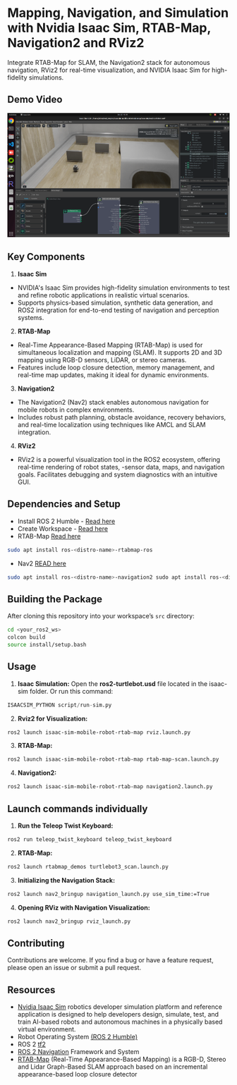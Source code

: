 # Mapping, Navigation, and Simulation with Nvidia Isaac Sim, RTAB-Map, Navigation2 and RViz2 

Integrate RTAB-Map for SLAM, the Navigation2 stack for autonomous navigation, RViz2 for real-time visualization, and NVIDIA Isaac Sim for high-fidelity simulations.

## Demo Video
[![IMAGE ALT TEXT HERE](images/image2.png)](https://youtu.be/NRXYgfIl9uc)


## Key Components

1. **Isaac Sim**
- NVIDIA's Isaac Sim provides high-fidelity simulation environments to test and refine robotic applications in realistic virtual scenarios.
- Supports physics-based simulation, synthetic data generation, and ROS2 integration for end-to-end testing of navigation and perception systems.
  
2. **RTAB-Map**
- Real-Time Appearance-Based Mapping (RTAB-Map) is used for simultaneous localization and mapping (SLAM). It supports 2D and 3D mapping using RGB-D sensors, LiDAR, or stereo cameras.
- Features include loop closure detection, memory management, and real-time map updates, making it ideal for dynamic environments.

3. **Navigation2**
- The Navigation2 (Nav2) stack enables autonomous navigation for mobile robots in complex environments.
- Includes robust path planning, obstacle avoidance, recovery behaviors, and real-time localization using techniques like AMCL and SLAM integration.

4. **RViz2**
- RViz2 is a powerful visualization tool in the ROS2 ecosystem, offering real-time rendering of robot states, -sensor data, maps, and navigation goals.
Facilitates debugging and system diagnostics with an intuitive GUI.


## Dependencies and Setup

-  Install ROS 2 Humble - [Read here](https://docs.ros.org/en/humble/Installation.html)
-  Create Workspace - [Read here](https://docs.ros.org/en/humble/Tutorials/Beginner-Client-Libraries/Creating-A-Workspace/Creating-A-Workspace.html)
- RTAB-Map [Read here](https://github.com/introlab/rtabmap_ros/tree/ros2#rtabmap_ros)
```sh
sudo apt install ros-<distro-name>-rtabmap-ros
```
- Nav2 [READ here](https://github.com/ros-navigation/navigation2)
```sh
sudo apt install ros-<distro-name>-navigation2 sudo apt install ros-<distro-name>-nav2-bringup
```

## Building the Package
After cloning this repository into your workspace’s ```src``` directory:
```sh
cd <your_ros2_ws>
colcon build
source install/setup.bash
```

## Usage

1. **Isaac Simulation:**
Open the <b>ros2-turtlebot.usd</b> file located in the isaac-sim folder.
Or run this command:
```py
ISAACSIM_PYTHON script/run-sim.py
```

2. **Rviz2 for Visualization:** 
```sh
ros2 launch isaac-sim-mobile-robot-rtab-map rviz.launch.py
```

3. **RTAB-Map:**
```sh
ros2 launch isaac-sim-mobile-robot-rtab-map rtab-map-scan.launch.py
```

4. **Navigation2:** 
```sh
ros2 launch isaac-sim-mobile-robot-rtab-map navigation2.launch.py
```

## Launch commands individually

1. **Run the Teleop Twist Keyboard:**
```sh
ros2 run teleop_twist_keyboard teleop_twist_keyboard
```
2. **RTAB-Map:**
```sh
ros2 launch rtabmap_demos turtlebot3_scan.launch.py
```
3. **Initializing the Navigation Stack:**
```sh
ros2 launch nav2_bringup navigation_launch.py use_sim_time:=True
```
4. **Opening RViz with Navigation Visualization:**
```sh
ros2 launch nav2_bringup rviz_launch.py
```

## Contributing
Contributions are welcome. If you find a bug or have a feature request, please open an issue or submit a pull request.

## Resources

- [Nvidia Isaac Sim](https://developer.nvidia.com/isaac/sim) robotics developer simulation platform and reference application is designed to help developers design, simulate, test, and train AI-based robots and autonomous machines in a physically based virtual environment.
- Robot Operating System [(ROS 2 Humble)](https://docs.ros.org/en/humble/index.html)
- ROS 2 [tf2](https://docs.ros.org/en/humble/Tutorials/Intermediate/Tf2/Introduction-To-Tf2.html)
- [ROS 2 Navigation](https://github.com/ros-navigation/navigation2/) Framework and System
- [RTAB-Map](https://introlab.github.io/rtabmap/) (Real-Time Appearance-Based Mapping) is a RGB-D, Stereo and Lidar Graph-Based SLAM approach based on an incremental appearance-based loop closure detector
